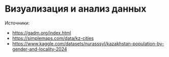 # Визуализация и анализ данных 

Источники:
- https://gadm.org/index.html
- https://simplemaps.com/data/kz-cities
- https://www.kaggle.com/datasets/nurasssyl/kazakhstan-population-by-gender-and-locality-2024
